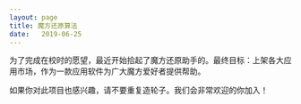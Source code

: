 ```yaml
---
layout: page
title: 魔方还原算法
date:   2019-06-25
---
```

<!---
版本    日期    作者    描述
v1.0    2019.06.25  lous    文件创建
-->

为了完成在校时的愿望，最近开始拾起了魔方还原助手的。最终目标：上架各大应用市场，作为一款应用软件为广大魔方爱好者提供帮助。

如果你对此项目也感兴趣，请不要重复造轮子。我们会非常欢迎的你加入！

